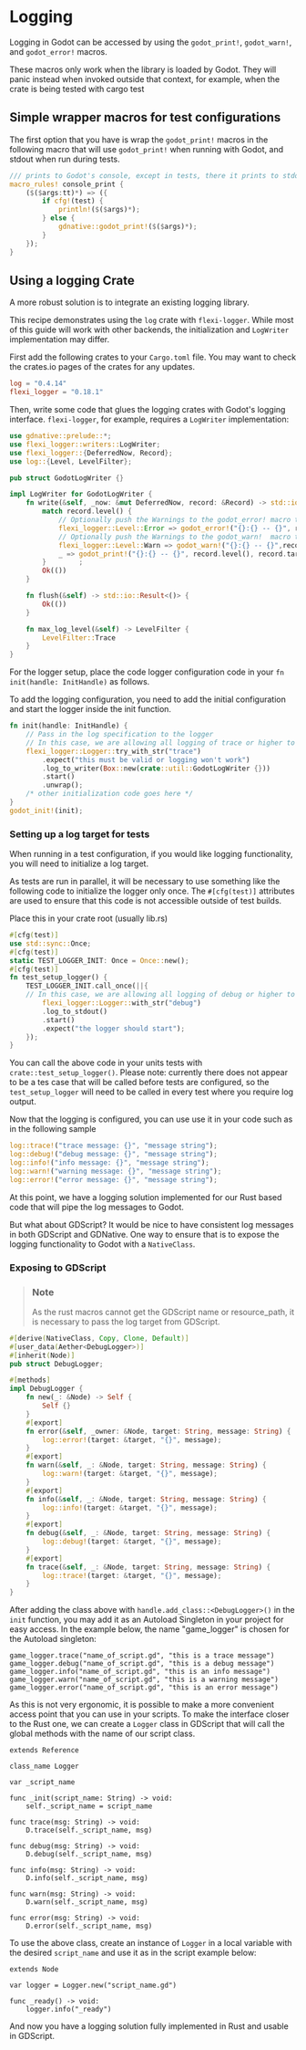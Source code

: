 # Logging

Logging in Godot can be accessed by using the `godot_print!`, `godot_warn!`, and `godot_error!` macros.

These macros only work when the library is loaded by Godot. They will panic instead when invoked outside that context, for example, when the crate is being tested with cargo test

## Simple wrapper macros for test configurations

The first option that you have is wrap the `godot_print!` macros in the following macro that will use `godot_print!` when running with Godot, and stdout when run during tests.

```rust
/// prints to Godot's console, except in tests, there it prints to stdout
macro_rules! console_print {
    ($($args:tt)*) => ({
        if cfg!(test) {
            println!($($args)*);
        } else {
            gdnative::godot_print!($($args)*);
        }
    });
}
```

## Using a logging Crate

A more robust solution is to integrate an existing logging library.

This recipe demonstrates using the `log` crate with `flexi-logger`. While most of this guide will work with other backends, the initialization and `LogWriter` implementation may differ.

First add the following crates to your `Cargo.toml` file. You may want to check the crates.io pages of the crates for any updates.

```toml
log = "0.4.14"
flexi_logger = "0.18.1"
```

Then, write some code that glues the logging crates with Godot's logging interface. `flexi-logger`, for example, requires a `LogWriter` implementation:

```rust
use gdnative::prelude::*;
use flexi_logger::writers::LogWriter;
use flexi_logger::{DeferredNow, Record};
use log::{Level, LevelFilter};

pub struct GodotLogWriter {}

impl LogWriter for GodotLogWriter {
    fn write(&self, _now: &mut DeferredNow, record: &Record) -> std::io::Result<()> {
        match record.level() {
            // Optionally push the Warnings to the godot_error! macro to display as an error in the Godot editor.
            flexi_logger::Level::Error => godot_error!("{}:{} -- {}", record.level(), record.target(), record.args()),
            // Optionally push the Warnings to the godot_warn!  macro to display as a warning in the Godot editor.
            flexi_logger::Level::Warn => godot_warn!("{}:{} -- {}",record.level(), record.target(), record.args()),
            _ => godot_print!("{}:{} -- {}", record.level(), record.target(), record.args())
        }        ;
        Ok(())
    }

    fn flush(&self) -> std::io::Result<()> {
        Ok(())
    }

    fn max_log_level(&self) -> LevelFilter {
        LevelFilter::Trace
    }
}
```

For the logger setup, place the code logger configuration code in your `fn init(handle: InitHandle)` as follows.

To add the logging configuration, you need to add the initial configuration and start the logger inside the init function.
```rust
fn init(handle: InitHandle) {
    // Pass in the log specification to the logger
    // In this case, we are allowing all logging of trace or higher to be sent to the GodotLogWriter    
    flexi_logger::Logger::try_with_str("trace")
        .expect("this must be valid or logging won't work")
        .log_to_writer(Box::new(crate::util::GodotLogWriter {}))
        .start()
        .unwrap();
    /* other initialization code goes here */ 
}
godot_init!(init);
```

### Setting up a log target for tests
When running in a test configuration, if you would like logging functionality, you will need to initialize a log target.

As tests are run in parallel, it will be necessary to use something like the following code to initialize the logger only once. The `#[cfg(test)]` attributes are used to ensure that this code is not accessible outside of test builds.

Place this in your crate root (usually lib.rs)

```rust
#[cfg(test)]
use std::sync::Once;
#[cfg(test)]
static TEST_LOGGER_INIT: Once = Once::new();
#[cfg(test)]
fn test_setup_logger() {
    TEST_LOGGER_INIT.call_once(||{
    // In this case, we are allowing all logging of debug or higher to be sent to the standard out    
        flexi_logger::Logger::with_str("debug")
        .log_to_stdout()
        .start()
        .expect("the logger should start");
    });
}
```

You can call the above code in your units tests with `crate::test_setup_logger()`. Please note: currently there does not appear to be a tes case that will be called before tests are configured, so the `test_setup_logger` will need to be called in every test where you require log output.

Now that the logging is configured, you can use use it in your code such as in the following sample
```rust
log::trace!("trace message: {}", "message string");
log::debug!("debug message: {}", "message string");
log::info!("info message: {}", "message string");
log::warn!("warning message: {}", "message string");
log::error!("error message: {}", "message string");
```

At this point, we have a logging solution implemented for our Rust based code that will pipe the log messages to Godot.

But what about GDScript? It would be nice to have consistent log messages in both GDScript and GDNative. One way to ensure that is to expose the logging functionality to Godot with a `NativeClass`.

### Exposing to GDScript

> ### Note
> As the rust macros cannot get the GDScript name or resource_path, it is necessary to pass the log target from GDScript.

```rust
#[derive(NativeClass, Copy, Clone, Default)]
#[user_data(Aether<DebugLogger>)]
#[inherit(Node)]
pub struct DebugLogger;

#[methods]
impl DebugLogger {
    fn new(_: &Node) -> Self {
        Self {}
    }
    #[export]
    fn error(&self, _owner: &Node, target: String, message: String) {
        log::error!(target: &target, "{}", message);
    }
    #[export]
    fn warn(&self, _: &Node, target: String, message: String) {
        log::warn!(target: &target, "{}", message);
    }
    #[export]
    fn info(&self, _: &Node, target: String, message: String) {
        log::info!(target: &target, "{}", message);
    }
    #[export]
    fn debug(&self, _: &Node, target: String, message: String) {
        log::debug!(target: &target, "{}", message);
    }
    #[export]
    fn trace(&self, _: &Node, target: String, message: String) {
        log::trace!(target: &target, "{}", message);
    }
}
```

After adding the class above with `handle.add_class::<DebugLogger>()` in the `init` function, you may add it as an Autoload Singleton in your project for easy access. In the example below, the name "game_logger" is chosen for the Autoload singleton:

```gdscript
game_logger.trace("name_of_script.gd", "this is a trace message")
game_logger.debug("name_of_script.gd", "this is a debug message")
game_logger.info("name_of_script.gd", "this is an info message")
game_logger.warn("name_of_script.gd", "this is a warning message")
game_logger.error("name_of_script.gd", "this is an error message")
```

As this is not very ergonomic, it is possible to make a more convenient access point that you can use in your scripts. To make the interface closer to the Rust one, we can create a `Logger` class in GDScript that will call the global methods with the name of our script class.

```gdscript
extends Reference

class_name Logger

var _script_name

func _init(script_name: String) -> void:
	self._script_name = script_name

func trace(msg: String) -> void:
	D.trace(self._script_name, msg)
	
func debug(msg: String) -> void:
	D.debug(self._script_name, msg)

func info(msg: String) -> void:
	D.info(self._script_name, msg)

func warn(msg: String) -> void:
	D.warn(self._script_name, msg)

func error(msg: String) -> void:
	D.error(self._script_name, msg)
```

To use the above class, create an instance of `Logger` in a local variable with the desired `script_name` and use it as in the script example below:

```gdscript
extends Node

var logger = Logger.new("script_name.gd")

func _ready() -> void:
    logger.info("_ready")
```

And now you have a logging solution fully implemented in Rust and usable in GDScript.